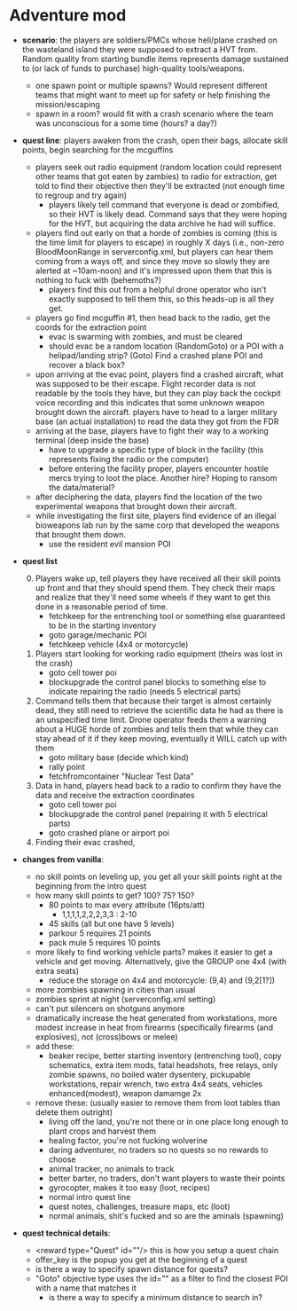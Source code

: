 # Adventure mod
- **scenario**: the players are soldiers/PMCs whose heli/plane crashed on the wasteland island they were supposed to extract a HVT from. Random quality from starting bundle items represents damage sustained to (or lack of funds to purchase) high-quality tools/weapons. 
    - one spawn point or multiple spawns? Would represent different teams that might want to meet up for safety or help finishing the mission/escaping
    - spawn in a room? would fit with a crash scenario where the team was unconscious for a some time (hours? a day?)
- **quest line**: players awaken from the crash, open their bags, allocate skill points, begin searching for the mcguffins
    - players seek out radio equipment (random location could represent other teams that got eaten by zambies) to radio for extraction, get told to find their objective then they'll be extracted (not enough time to regroup and try again)
        - players likely tell command that everyone is dead or zombified, so their HVT is likely dead. Command says that they were hoping for the HVT, but acquiring the data archive he had will suffice.
    - players find out early on that a horde of zombies is coming (this is the time limit for players to escape) in roughly X days (i.e., non-zero BloodMoonRange in serverconfig.xml, but players can hear them coming from a ways off, and since they move so slowly they are alerted at ~10am-noon) and it's impressed upon them that this is nothing to fuck with (behemoths?)
        - players find this out from a helpful drone operator who isn't exactly supposed to tell them this, so this heads-up is all they get.
    - players go find mcguffin #1, then head back to the radio, get the coords for the extraction point
        - evac is swarming with zombies, and must be cleared
        - should evac be a random location (RandomGoto) or a POI with a helipad/landing strip? (Goto) Find a crashed plane POI and recover a black box?
    - upon arriving at the evac point, players find a crashed aircraft, what was supposed to be their escape. Flight recorder data is not readable by the tools they have, but they can play back the cockpit voice recording and this indicates that some unknown weapon brought down the aircraft. players have to head to a larger military base (an actual installation) to read the data they got from the FDR
    - arriving at the base, players have to fight their way to a working terminal (deep inside the base)
        - have to upgrade a specific type of block in the facility (this represents fixing the radio or the computer)
        - before entering the facility proper, players encounter hostile mercs trying to loot the place. Another hire? Hoping to ransom the data/material?
    - after deciphering the data, players find the location of the two experimental weapons that brought down their aircraft. 
    - while investigating the first site, players find evidence of an illegal bioweapons lab run by the same corp that developed the weapons that brought them down.
        - use the resident evil mansion POI
- **quest list**

    0. Players wake up, tell players they have received all their skill points up front and that they should spend them. They check their maps and realize that they'll need some wheels if they want to get this done in a reasonable period of time.
        - fetchkeep for the entrenching tool or something else guaranteed to be in the starting inventory
        - goto garage/mechanic POI
        - fetchkeep vehicle (4x4 or motorcycle)
    1. Players start looking for working radio equipment (theirs was lost in the crash)
        - goto cell tower poi
        - blockupgrade the control panel blocks to something else to indicate repairing the radio (needs 5 electrical parts)
    1. Command tells them that because their target is almost certainly dead, they still need to retrieve the scientific data he had as there is an unspecified time limit. Drone operator feeds them a warning about a HUGE horde of zombies and tells them that while they can stay ahead of it if they keep moving, eventually it WILL catch up with them
        - goto military base (decide which kind)
        - rally point
        - fetchfromcontainer "Nuclear Test Data"
    1. Data in hand, players head back to a radio to confirm they have the data and receive the extraction coordinates
        - goto cell tower poi
        - blockupgrade the control panel (repairing it with 5 electrical parts)
        - goto crashed plane or airport poi
    1. Finding their evac crashed, 
- **changes from vanilla**:
    + no skill points on leveling up, you get all your skill points right at the beginning from the intro quest
    + how many skill points to get? 100? 75? 150?
        - 80 points to max every attribute (16pts/att)
            - 1,1,1,1,2,2,2,3,3 : 2-10
        - 45 skills (all but one have 5 levels)
        - parkour 5 requires 21 points
        - pack mule 5 requires 10 points
    - more likely to find working vehicle parts? makes it easier to get a vehicle and get moving. Alternatively, give the GROUP one 4x4 (with extra seats)
        + reduce the storage on 4x4 and motorcycle: (9,4) and (9,2[1?])
    - more zombies spawning in cities than usual
    + zombies sprint at night (serverconfig.xml setting)
    + can't put silencers on shotguns anymore
    + dramatically increase the heat generated from workstations, more modest increase in heat from firearms (specifically firearms (and explosives), not (cross)bows or melee)
    + add these:
        - beaker recipe, better starting inventory (entrenching tool), copy schematics, extra item mods, fatal headshots, free relays, only zombie spawns, no boiled water dysentery, pickupable workstations, repair wrench, two extra 4x4 seats, vehicles enhanced(modest), weapon damamge 2x
    + remove these: (usually easier to remove them from loot tables than delete them outright)
        + living off the land, you're not there or in one place long enough to plant crops and harvest them
        + healing factor, you're not fucking wolverine
        + daring adventurer, no traders so no quests so no rewards to choose
        + animal tracker, no animals to track
        + better barter, no traders, don't want players to waste their points
        + gyrocopter, makes it too easy (loot, recipes)
        + normal intro quest line
        + quest notes, challenges, treasure maps, etc (loot)    
        + normal animals, shit's fucked and so are the aminals (spawning)
- **quest technical details**:
    - \<reward type="Quest" id=""/> this is how you setup a quest chain
    - offer_key is the popup you get at the beginning of a quest
    - is there a way to specify spawn distance for quests?
    - "Goto" objective type uses the id="" as a filter to find the closest POI with a name that matches it
        - is there a way to specify a minimum distance to search in?
